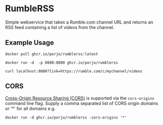 # RumbleRSS

Simple webservice that takes a Rumble.com channel URL and returns an RSS feed containing a list of videos from the channel.

## Example Usage

```
docker pull ghcr.io/porjo/rumblerss:latest

docker run -d  -p 8080:8080 ghcr.io/porjo/rumblerss

curl localhost:8080?link=https://rumble.com/c/mychannel/videos
```

## CORS

[Cross-Origin Resource Sharing (CORS)](https://developer.mozilla.org/en-US/docs/Web/HTTP/CORS)  is supported via the `cors-origins` command line flag. Supply a comma separated list of CORS origin domains or '*' for all domains e.g.
```
docker run -d ghcr.io/porjo/rumblerss -cors-origins '*'
```